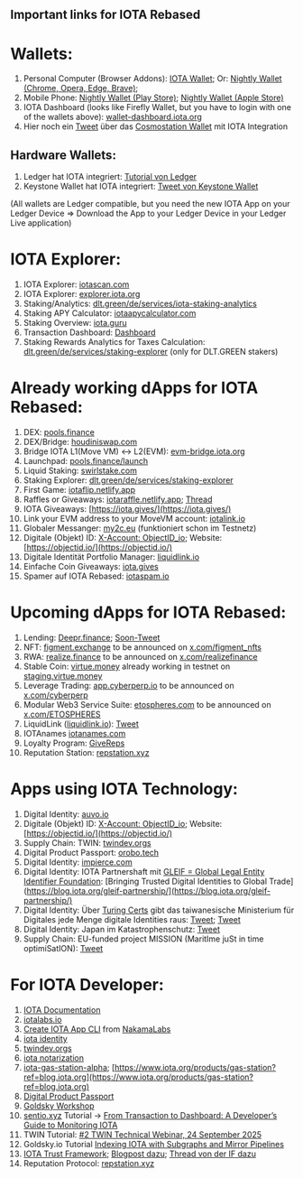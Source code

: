 ## Important links for IOTA Rebased

# Wallets:
1. Personal Computer (Browser Addons): [IOTA Wallet](https://chromewebstore.google.com/detail/iota-wallet/iidjkmdceolghepehaaddojmnjnkkija); Or: [Nightly Wallet (Chrome, Opera, Edge, Brave)](https://nightly.app/download); 
2. Mobile Phone: [Nightly Wallet (Play Store)](https://play.google.com/store/apps/details?id=com.nightlymobile&pli=1); [Nightly Wallet (Apple Store)](https://apps.apple.com/pl/app/nightly-multichain-wallet/id6444768157)
3. IOTA Dashboard (looks like Firefly Wallet, but you have to login with one of the wallets above): [wallet-dashboard.iota.org](https://wallet-dashboard.iota.org/)
4. Hier noch ein [Tweet](https://x.com/IBCwallet/status/1922576506326270361) über das [Cosmostation Wallet](https://chromewebstore.google.com/detail/cosmostation-wallet/fpkhgmpbidmiogeglndfbkegfdlnajnf?hl=ko&utm_source=ext_sidebar) mit IOTA Integration

## Hardware Wallets:
1. Ledger hat IOTA integriert: [Tutorial von Ledger](https://support.ledger.com/de/article/360011633353-zd)
2. Keystone Wallet hat IOTA integriert: [Tweet von Keystone Wallet](https://x.com/KeystoneWallet/status/1925899675896254647)
   
(All wallets are Ledger compatible, but you need the new IOTA App on your Ledger Device => Download the App to your Ledger Device in your Ledger Live application)

# IOTA Explorer:
1. IOTA Explorer: [iotascan.com](https://iotascan.com/mainnet/home)
2. IOTA Explorer: [explorer.iota.org](https://explorer.iota.org/)
3. Staking/Analytics: [dlt.green/de/services/iota-staking-analytics](dlt.green/de/services/iota-staking-analytics)
4. Staking APY Calculator: [iotaapycalculator.com](https://www.iotastaking.com/)
5. Staking Overview: [iota.guru](www.iota.guru)
6. Transaction Dashboard: [Dashboard](https://iota-transaction-origin-visualizer-448150412424.us-west1.run.app/)
7. Staking Rewards Analytics for Taxes Calculation: [dlt.green/de/services/staking-explorer](https://dlt.green/en/services/staking-explorer#delegated)  (only for DLT.GREEN stakers)

# Already working dApps for IOTA Rebased:
1. DEX: [pools.finance](https://www.pools.finance/)
2. DEX/Bridge: [houdiniswap.com](https://houdiniswap.com/)
3. Bridge IOTA L1(Move VM) <-> L2(EVM): [evm-bridge.iota.org](https://evm-bridge.iota.org/)
4. Launchpad: [pools.finance/launch](https://www.pools.finance/launch/)
5. Liquid Staking: [swirlstake.com](https://swirlstake.com/)
6. Staking Explorer: [dlt.green/de/services/staking-explorer](https://dlt.green/de/services/staking-explorer)
7. First Game: [iotaflip.netlify.app](https://iotaflip.netlify.app/)
8. Raffles or Giveaways: [iotaraffle.netlify.app](https://iotaraffle.netlify.app/); [Thread](https://x.com/teunvw5/status/1917567987273421140)
9. IOTA Giveaways: [https://iota.gives/](https://iota.gives/)
10. Link your EVM address to your MoveVM account: [iotalink.io](https://iotalink.io/)
11. Globaler Messanger: [my2c.eu](https://my2c.eu/) (funktioniert schon im Testnetz)
12. Digitale (Objekt) ID: [X-Account: ObjectID_io](https://x.com/ObjectID_io); Website: [https://objectid.io/](https://objectid.io/)
13. Digitale Identität Portfolio Manager: [liquidlink.io](https://liquidlink.io/)
14. Einfache Coin Giveaways: [iota.gives](https://iota.gives/)
15. Spamer auf IOTA Rebased: [iotaspam.io](https://iotaspam.io/)

# Upcoming dApps for IOTA Rebased:
1. Lending: [Deepr.finance](https://www.deepr.finance/); [Soon-Tweet](https://x.com/DeeprFinance/status/1948750373520293986)
2. NFT: [figment.exchange](https://www.figment.exchange/) to be announced on [x.com/figment_nfts](https://x.com/figment_nfts)
3. RWA: [realize.finance](https://realize.finance/) to be announced on [x.com/realizefinance](https://x.com/realizefinance)
4. Stable Coin: [virtue.money](https://virtue.money/) already working in testnet on [staging.virtue.money](https://staging.virtue.money)
5. Leverage Trading: [app.cyberperp.io](https://app.cyberperp.io/) to be announced on [x.com/cyberperp](https://x.com/cyberperp)
6. Modular Web3 Service Suite: [etospheres.com]([https://x.com/ETOSPHERES](https://etospheres.com/)) to be announced on [x.com/ETOSPHERES](https://x.com/ETOSPHERES)
7. LiquidLink ([liquidlink.io](https://liquidlink.io/)): [Tweet](https://x.com/Liquidlink_io/status/1920813848711622835)
8. IOTAnames [iotanames.com](iotanames.com)
9. Loyalty Program: [GiveReps](https://giverep.com/)
10. Reputation Station: [repstation.xyz](https://repstation.xyz/)


# Apps using IOTA Technology:
1. Digital Identity: [auvo.io](https://www.auvo.io/)
2. Digitale (Objekt) ID: [X-Account: ObjectID_io](https://x.com/ObjectID_io); Website: [https://objectid.io/](https://objectid.io/)
3. Supply Chain: TWIN: [twindev.orgs](https://twindev.org/docs/pkgs)
4. Digital Product Passport: [orobo.tech](https://orobo.tech)
5. Digital Identity: [impierce.com](https://www.impierce.com/?ref=blog.iota.org#products)
6. Digital Identity: IOTA Partnershaft mit [GLEIF = Global Legal Entity Identifier Foundation](https://x.com/GLEIF): [Bringing Trusted Digital Identities to Global Trade](https://blog.iota.org/gleif-partnership/](https://blog.iota.org/gleif-partnership/)
7. Digital Identity: Über [Turing Certs](https://turingcerts.com/) gibt das taiwanesische Ministerium für Digitales jede Menge digitale Identities raus: [Tweet](https://x.com/Salimasbegum/status/1966688626554679726); [Tweet](https://x.com/thejeffhu/status/1971163126105243666)
8. Digital Identity: Japan im Katastrophenschutz: [Tweet](https://x.com/Salimasbegum/status/1966651273421238314)
9. Supply Chain: EU-funded project MISSION (MaritIme juSt in time optimiSatION): [Tweet](https://x.com/Cigamatoi/status/1968600261145846001)


# For IOTA Developer:
1. [IOTA Documentation](https://docs.iota.org/)
2. [iotalabs.io](https://iotalabs.io/)
3. [Create IOTA App CLI](https://create-iota-app.vercel.app/) from [NakamaLabs](https://x.com/Nakama_Labs)
4. [iota identity](https://github.com/iotaledger/identity)
5. [twindev.orgs](https://twindev.org/docs/pkgs)
6. [iota notarization](https://www.iota.org/products/notarization?ref=blog.iota.org)
7. [iota-gas-station-alpha](https://blog.iota.org/iota-gas-station-alpha/); [https://www.iota.org/products/gas-station?ref=blog.iota.org](https://www.iota.org/products/gas-station?ref=blog.iota.org)
8. [Digital Product Passport](https://www.iota.org/learn/showcases/dpp)
9. [Goldsky Workshop](https://www.youtube.com/watch?v=OESdnAg5Xk0&list=PLMbc46iGTB_Samx211B0e5ulm420tljN2&index=1)
10. [sentio.xyz](https://www.sentio.xyz/) Tutorial -> [From Transaction to Dashboard: A Developer’s Guide to Monitoring IOTA ](https://x.com/sentioxyz/status/1963100351667786143)
11. TWIN Tutorial: [#2 TWIN Technical Webinar, 24 September 2025](https://www.youtube.com/watch?v=i-KkG9NsHJg)
12. Goldsky.io Tutorial [Indexing IOTA with Subgraphs and Mirror Pipelines](https://www.youtube.com/watch?v=OESdnAg5Xk0&list=PLMbc46iGTB_Samx211B0e5ulm420tljN2)
13. [IOTA Trust Framework](https://www.iota.org/learn/trust-framework?ref=blog.iota.org); [Blogpost dazu](https://blog.iota.org/iota-trust-framework/); [Thread von der IF dazu](https://x.com/iota/status/1975546655748378859)
14. Reputation Protocol: [repstation.xyz](https://repstation.xyz/)

